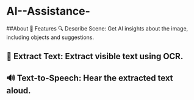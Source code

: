 # AI--Assistance-
##About 📌 Features  🔍 Describe Scene: Get AI insights about the image, including objects and suggestions.
## 📝 Extract Text: Extract visible text using OCR.
## 🔊 Text-to-Speech: Hear the extracted text aloud.
